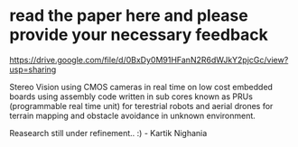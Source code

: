 # read the paper here and please provide your necessary feedback
https://drive.google.com/file/d/0BxDy0M91HFanN2R6dWJkY2pjcGc/view?usp=sharing

Stereo Vision using CMOS cameras in real time on low cost embedded boards 
using assembly code written in sub cores known as PRUs (programmable real time unit) 
for terestrial robots and aerial drones for terrain mapping and obstacle avoidance in unknown environment.


Reasearch still under refinement.. :) 
                                  - Kartik Nighania
    
